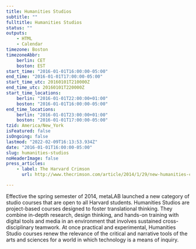 ```yaml
---
title: Humanities Studios
subtitle: ""
fulltitle: Humanities Studios
status: ""
outputs:
    - HTML
    - Calendar
timezone: Boston
timezoneAbbr:
    berlin: CET
    boston: EST
start_time: "2016-01-01T16:00:00-05:00"
end_time: "2016-01-01T17:00:00-05:00"
start_time_utc: 20160101T210000Z
end_time_utc: 20160101T220000Z
start_time_locations:
    berlin: "2016-01-01T22:00:00+01:00"
    boston: "2016-01-01T16:00:00-05:00"
end_time_locations:
    berlin: "2016-01-01T23:00:00+01:00"
    boston: "2016-01-01T17:00:00-05:00"
tzid: America/New_York
isFeatured: false
isOngoing: false
lastmod: "2022-02-09T16:13:53.934Z"
date: "2016-01-01T16:00:00-05:00"
slug: humanities-studios
noHeaderImage: false
press_articles:
    - label: The Harvard Crimson
      url: http://www.thecrimson.com/article/2014/1/29/new-humanities-courses-studio/

---
```

Effective the spring semester of 2014, metaLAB launched a new category of studio courses that are open to all Harvard students. Humanities Studios are project-based courses designed to foster translational thinking. They combine in-depth research, design thinking, and hands-on training with digital tools and media in an environment that involves sustained cross-disciplinary teamwork. At once practical and experimental, Humanities Studio courses renew the relevance of the critical and narrative tools of the arts and sciences for a world in which technology is a means of inquiry.